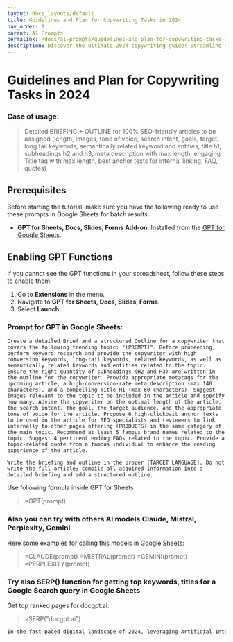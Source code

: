 ```yaml
---
layout: docs_layouts/default
title: Guidelines and Plan for Copywriting Tasks in 2024
nav_order: 1
parent: AI Prompts
permalink: /docs/ai-prompts/guidelines-and-plan-for-copywriting-tasks-in-2024
description: Discover the ultimate 2024 copywriting guide! Streamline tasks with cutting-edge strategies, detailed guidelines, and a robust plan designed to enhance your content creation, boost engagement, and drive results. Stay ahead in the dynamic world of copywriting!
---
```


# Guidelines and Plan for Copywriting Tasks in 2024

### Case of usage:
> Detailed BRIEFING + OUTLINE for 100% SEO-friendly articles to be assigned (length, images, tone of voice, search intent, goals, target, long tail keywords, semantically related keyword and entities, title h1, subheadings h2 and h3, meta description with max length, engaging Title tag with max length, best anchor texts for internal linking, FAQ, quotes)

## Prerequisites

Before starting the tutorial, make sure you have the following ready to use these prompts in Google Sheets for batch results:

- **GPT for Sheets, Docs, Slides, Forms Add-on**: Installed from the [GPT for Google Sheets](https://workspace.google.com/u/0/marketplace/app/gpt_for_sheets_docs_forms_slides/466607203252).

## Enabling GPT Functions

If you cannot see the GPT functions in your spreadsheet, follow these steps to enable them:

1. Go to **Extensions** in the menu.
2. Navigate to **GPT for Sheets, Docs, Slides, Forms**.
3. Select **Launch**.


### Prompt for GPT in Google Sheets:
```shell
Create a detailed Brief and a structured Outline for a copywriter that covers the following trending topic: "[PROMPT]". Before proceeding, perform keyword research and provide the copywriter with high conversion keywords, long-tail keywords, related keywords, as well as semantically related keywords and entities related to the topic. Ensure the right quantity of subheadings (H2 and H3) are written in the outline for the copywriter. Provide appropriate metatags for the upcoming article, a high-conversion-rate meta description (max 140 characters), and a compelling Title H1 (max 60 characters). Suggest images relevant to the topic to be included in the article and specify how many. Advise the copywriter on the optimal length of the article, the search intent, the goal, the target audience, and the appropriate tone of voice for the article. Propose 6 high-clickbait anchor texts to be used in the article for SEO specialists and reviewers to link internally to other pages offering [PRODUCTS] in the same category of the main topic. Recommend at least 5 famous brand names related to the topic. Suggest 4 pertinent ending FAQs related to the topic. Provide a topic-related quote from a famous individual to enhance the reading experience of the article. 

Write the briefing and outline in the proper [TARGET LANGUAGE]. Do not write the full article; compile all acquired information into a detailed briefing and add a structured outline.
```

Use following formula inside GPT for Sheets
> =GPT(prompt)

### Also you can try with others AI models Claude, Mistral, Perplexity, Gemini
Here some examples for calling this models in Google Sheets:

> =CLAUDE(prompt)
> =MISTRAL(prompt)
> =GEMINI(prompt)
> =PERPLEXITY(prompt)


### Try also SERP() function for getting top keywords, titles for a Google Search query in Google Sheets

Get top ranked pages for docgpt.ai:

> =SERP("docgpt.ai")



```markdown
In the fast-paced digital landscape of 2024, leveraging Artificial Intelligence (AI) for copywriting tasks is becoming increasingly crucial. Implementing a well-structured "Guidelines and Plan for Copywriting Tasks in 2024" can offer numerous benefits, enhancing both efficiency and content quality. Firstly, AI provides the ability to automate and streamline mundane, repetitive tasks, allowing copywriters to focus on strategic, creative work. This not only boosts productivity but also sparks innovation by freeing up cognitive resources. Furthermore, AI-guided analytics offer data-driven insights into audience preferences, SEO trends, and competitor strategies, enabling the creation of targeted and high-impact content. By embedding these insights into well-defined guidelines and plans, businesses ensure consistency in their branding and messaging across all platforms. Another significant advantage is AI's capability to personalize content at scale, catering to diverse audience segments in real-time. This personalization enhances user engagement and conversion rates, building a loyal customer base. Additionally, incorporating AI in copywriting tasks promotes adaptability, as AI tools quickly respond to the ever-evolving market trends and platform algorithms. By integrating AI efficiently through structured guidelines and strategic planning, businesses can achieve optimal content performance, positioning themselves ahead in a competitive market while fostering sustained growth and innovation in the digital realm.
```
